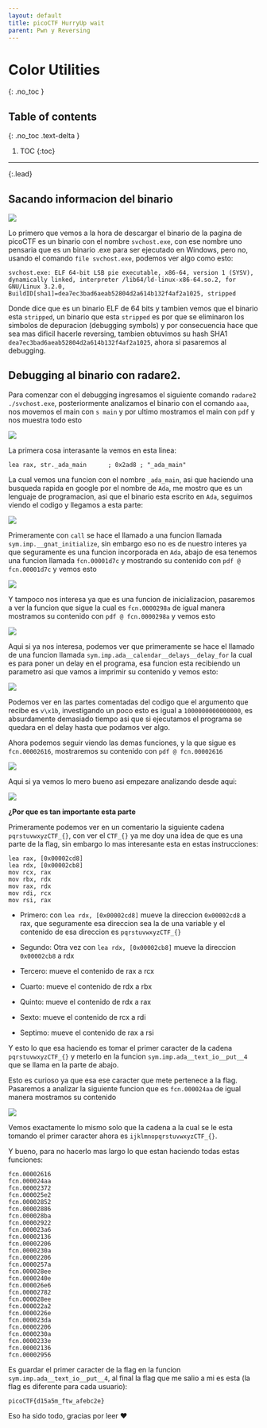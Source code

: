 ```yaml
---
layout: default
title: picoCTF HurryUp wait
parent: Pwn y Reversing
---
```


# Color Utilities
{: .no_toc }

## Table of contents
{: .no_toc .text-delta }

1. TOC
{:toc}

---
{:.lead}

## Sacando informacion del binario

![](/assets/img/picoCTF-hurry/file.png)

Lo primero que vemos a la hora de descargar el binario de la pagina de picoCTF es un binario con el nombre ```svchost.exe```, con ese nombre uno pensaria que es un binario .exe para ser ejecutado en Windows, pero no, usando el comando ```file svchost.exe```, podemos ver algo como esto:

```
svchost.exe: ELF 64-bit LSB pie executable, x86-64, version 1 (SYSV), dynamically linked, interpreter /lib64/ld-linux-x86-64.so.2, for GNU/Linux 3.2.0, BuildID[sha1]=dea7ec3bad6aeab52804d2a614b132f4af2a1025, stripped
```
Donde dice que es un binario ELF de 64 bits y tambien vemos que el binario esta ```stripped```, un binario que esta ```stripped``` es por que se eliminaron los simbolos de depuracion (debugging symbols) y por consecuencia hace que sea mas dificil hacerle reversing, tambien obtuvimos su hash SHA1 ```dea7ec3bad6aeab52804d2a614b132f4af2a1025```, ahora si pasaremos al debugging.

## Debugging al binario con radare2.

Para comenzar con el debugging ingresamos el siguiente comando ```radare2 ./svchost.exe```, posteriormente analizamos el binario con el comando ```aaa```, nos movemos el main con ```s main``` y por ultimo mostramos el main con ```pdf``` y nos muestra todo esto

![](/assets/img/picoCTF-hurry/radare1.png)

La primera cosa interasante la vemos en esta linea:
```
lea rax, str._ada_main      ; 0x2ad8 ; "_ada_main"
```
La cual vemos una funcion con el nombre ```_ada_main```, asi que haciendo una busqueda rapida en google por el nombre de ```Ada```, me mostro que es un lenguaje de programacion, asi que el binario esta escrito en ```Ada```, seguimos viendo el codigo y llegamos a esta parte:

![](/assets/img/picoCTF-hurry/radare2.png)

Primeramente con ```call``` se hace el llamado a una funcion llamada ```sym.imp.__gnat_initialize```, sin embargo eso no es de nuestro interes ya que seguramente es una funcion incorporada en ```Ada```, abajo de esa tenemos una funcion llamada ```fcn.00001d7c``` y mostrando su contenido con ```pdf @ fcn.00001d7c``` y vemos esto

![](/assets/img/picoCTF-hurry/radare3.png)

Y tampoco nos interesa ya que es una funcion de inicializacion, pasaremos a ver la funcion que sigue la cual es ```fcn.0000298a``` de igual manera mostramos su contenido con ```pdf @ fcn.0000298a``` y vemos esto

![](/assets/img/picoCTF-hurry/radare4.png)

Aqui si ya nos interesa, podemos ver que primeramente se hace el llamado de una funcion llamada ```sym.imp.ada__calendar__delays__delay_for``` la cual es para poner un delay en el programa, esa funcion esta recibiendo un parametro asi que vamos a imprimir su contenido y vemos esto:

![](/assets/img/picoCTF-hurry/radare5.png)

Podemos ver en las partes comentadas del codigo que el argumento que recibe es ```v\x1b```, investigando un poco esto es igual a ```1000000000000000```, es absurdamente demasiado tiempo asi que si ejecutamos el programa se quedara en el delay hasta que podamos ver algo.

Ahora podemos seguir viendo las demas funciones, y la que sigue es ```fcn.00002616```, mostraremos su contenido con ```pdf @ fcn.00002616```

![](/assets/img/picoCTF-hurry/radare6.png)

Aqui si ya vemos lo mero bueno asi empezare analizando desde aqui:

![](/assets/img/picoCTF-hurry/radare7.png)

**¿Por que es tan importante esta parte**

Primeramente podemos ver en un comentario la siguiente cadena ```pqrstuvwxyzCTF_{}```, con ver el ```CTF_{}``` ya me doy una idea de que es una parte de la flag, sin embargo lo mas interesante esta en estas instrucciones:

```
lea rax, [0x00002cd8]
lea rdx, [0x00002cb8]
mov rcx, rax
mov rbx, rdx
mov rax, rdx
mov rdi, rcx
mov rsi, rax
```

* Primero: con ```lea rdx, [0x00002cd8]``` mueve la direccion ```0x00002cd8``` a rax, que seguramente esa direccion sea la de una variable y el contenido de esa direccion es ```pqrstuvwxyzCTF_{}```

* Segundo: Otra vez con ```lea rdx, [0x00002cb8]``` mueve la direccion ```0x00002cb8``` a rdx

* Tercero: mueve el contenido de rax a rcx

* Cuarto: mueve el contenido de rdx a rbx

* Quinto: mueve el contenido de rdx a rax

* Sexto: mueve el contenido de rcx a rdi

* Septimo: mueve el contenido de rax a rsi

Y esto lo que esa haciendo es tomar el primer caracter de la cadena ```pqrstuvwxyzCTF_{}``` y meterlo en la funcion ```sym.imp.ada__text_io__put__4``` que se llama en la parte de abajo.

Esto es curioso ya que esa ese caracter que mete pertenece a la flag. Pasaremos a analizar la siguiente funcion que es ```fcn.000024aa``` de igual manera mostramos su contenido

![](/assets/img/picoCTF-hurry/radare8.png)

Vemos exactamente lo mismo solo que la cadena a la cual se le esta tomando el primer caracter ahora es ```ijklmnopqrstuvwxyzCTF_{}```.

Y bueno, para no hacerlo mas largo lo que estan haciendo todas estas funciones:

```
fcn.00002616
fcn.000024aa
fcn.00002372
fcn.000025e2
fcn.00002852
fcn.00002886
fcn.000028ba
fcn.00002922
fcn.000023a6
fcn.00002136
fcn.00002206
fcn.0000230a
fcn.00002206
fcn.0000257a
fcn.000028ee
fcn.0000240e
fcn.000026e6
fcn.00002782
fcn.000028ee
fcn.000022a2
fcn.0000226e
fcn.000023da
fcn.00002206
fcn.0000230a
fcn.0000233e
fcn.00002136
fcn.00002956
```

Es guardar el primer caracter de la flag en la funcion ```sym.imp.ada__text_io__put__4```, al final la flag que me salio a mi es esta (la flag es diferente para cada usuario):

```picoCTF{d15a5m_ftw_afebc2e}```

Eso ha sido todo, gracias por leer ❤